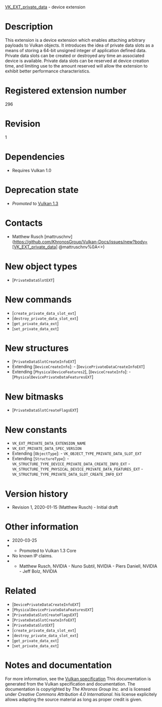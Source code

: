 [VK_EXT_private_data](https://www.khronos.org/registry/vulkan/specs/1.3-extensions/man/html/VK_EXT_private_data.html) - device extension

# Description
This extension is a device extension which enables attaching arbitrary
payloads to Vulkan objects.
It introduces the idea of private data slots as a means of storing a 64-bit
unsigned integer of application defined data.
Private data slots can be created or destroyed any time an associated device
is available.
Private data slots can be reserved at device creation time, and limiting use
to the amount reserved will allow the extension to exhibit better
performance characteristics.

# Registered extension number
296

# Revision
1

# Dependencies
- Requires Vulkan 1.0

# Deprecation state
- *Promoted* to [Vulkan 1.3](https://www.khronos.org/registry/vulkan/specs/1.3-extensions/html/vkspec.html#versions-1.3-promotions)

# Contacts
- Matthew Rusch [mattruschnv](https://github.com/KhronosGroup/Vulkan-Docs/issues/new?body=[VK_EXT_private_data] @mattruschnv%0A<<Here describe the issue or question you have about the VK_EXT_private_data extension>>)

# New object types
- [`PrivateDataSlotEXT`]

# New commands
- [`create_private_data_slot_ext`]
- [`destroy_private_data_slot_ext`]
- [`get_private_data_ext`]
- [`set_private_data_ext`]

# New structures
- [`PrivateDataSlotCreateInfoEXT`]
- Extending [`DeviceCreateInfo`]:  - [`DevicePrivateDataCreateInfoEXT`] 
- Extending [`PhysicalDeviceFeatures2`], [`DeviceCreateInfo`]:  - [`PhysicalDevicePrivateDataFeaturesEXT`]

# New bitmasks
- [`PrivateDataSlotCreateFlagsEXT`]

# New constants
- `VK_EXT_PRIVATE_DATA_EXTENSION_NAME`
- `VK_EXT_PRIVATE_DATA_SPEC_VERSION`
- Extending [`ObjectType`]:  - `VK_OBJECT_TYPE_PRIVATE_DATA_SLOT_EXT` 
- Extending [`StructureType`]:  - `VK_STRUCTURE_TYPE_DEVICE_PRIVATE_DATA_CREATE_INFO_EXT`  - `VK_STRUCTURE_TYPE_PHYSICAL_DEVICE_PRIVATE_DATA_FEATURES_EXT`  - `VK_STRUCTURE_TYPE_PRIVATE_DATA_SLOT_CREATE_INFO_EXT`

# Version history
- Revision 1, 2020-01-15 (Matthew Rusch)  - Initial draft

# Other information
* 2020-03-25
*   - Promoted to Vulkan 1.3 Core 
* No known IP claims.
*   - Matthew Rusch, NVIDIA  - Nuno Subtil, NVIDIA  - Piers Daniell, NVIDIA  - Jeff Bolz, NVIDIA

# Related
- [`DevicePrivateDataCreateInfoEXT`]
- [`PhysicalDevicePrivateDataFeaturesEXT`]
- [`PrivateDataSlotCreateFlagsEXT`]
- [`PrivateDataSlotCreateInfoEXT`]
- [`PrivateDataSlotEXT`]
- [`create_private_data_slot_ext`]
- [`destroy_private_data_slot_ext`]
- [`get_private_data_ext`]
- [`set_private_data_ext`]

# Notes and documentation
For more information, see the [Vulkan specification](https://www.khronos.org/registry/vulkan/specs/1.3-extensions/html/vkspec.html)
This documentation is generated from the Vulkan specification and documentation.
The documentation is copyrighted by *The Khronos Group Inc.* and is licensed under *Creative Commons Attribution 4.0 International*.
his license explicitely allows adapting the source material as long as proper credit is given.
        